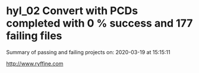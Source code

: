 # hyl_02 Convert with PCDs completed with 0 % success and 177 failing files

Summary of passing and failing projects on: 2020-03-19 at 15:15:11

http://www.ryffine.com
